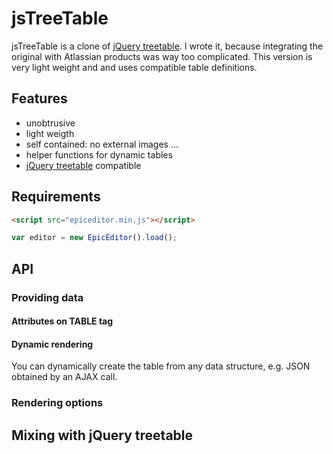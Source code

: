 # jsTreeTable

jsTreeTable is a clone of [jQuery treetable](http://ludo.cubicphuse.nl/jquery-treetable/).
I wrote it, because integrating the original with Atlassian products was way too complicated. This version is very light weight and and uses compatible table definitions.

## Features

* unobtrusive
* light weigth
* self contained: no external images ...
* helper functions for dynamic tables
* [jQuery treetable](http://ludo.cubicphuse.nl/jquery-treetable/) compatible

## Requirements

```html
<script src="epiceditor.min.js"></script>
```

```javascript
var editor = new EpicEditor().load();
```

## API

### Providing data

#### Attributes on TABLE tag

#### Dynamic rendering

You can dynamically create the table from any data structure, e.g. JSON obtained by an AJAX call.

### Rendering options

## Mixing with jQuery treetable